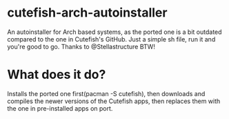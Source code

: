 # cutefish-arch-autoinstaller
An autoinstaller for Arch based systems, as the ported one is a bit outdated compared to the one in Cutefish's GitHub. Just a simple sh file, run it and you're good to go. Thanks to @Stellastructure BTW!
# What does it do?
Installs the ported one first(pacman -S cutefish), then downloads and compiles the newer versions of the Cutefish apps, then replaces them with the one in pre-installed apps on port.
